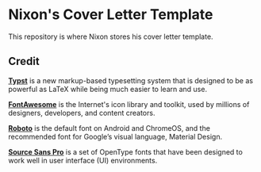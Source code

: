 # Nixon's Cover Letter Template

This repository is where Nixon stores his cover letter template.

## Credit

[**Typst**](https://github.com/typst/typst) is a new markup-based typesetting system that is designed to be as powerful as LaTeX while being much easier to learn and use.

[**FontAwesome**](https://fontawesome.com/) is the Internet's icon library and toolkit, used by millions of designers, developers, and content creators.

[**Roboto**](https://github.com/google/roboto) is the default font on Android and ChromeOS, and the recommended font for Google’s visual language, Material Design.

[**Source Sans Pro**](https://github.com/adobe-fonts/source-sans-pro) is a set of OpenType fonts that have been designed to work well in user interface (UI) environments.
